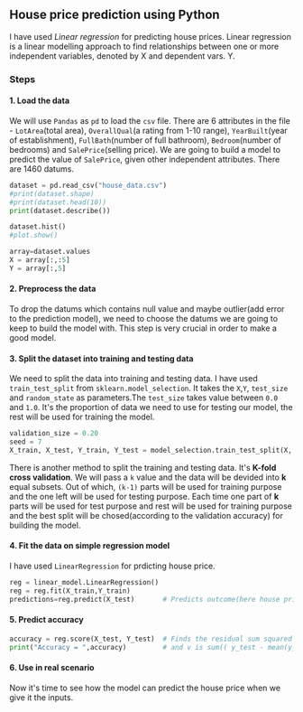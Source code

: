 ## House price prediction using Python
I have used *Linear regression* for predicting house prices. Linear regression is a linear modelling approach to find relationships between one or more independent variables, denoted by X and dependent vars. Y. 

### Steps 
#### 1. Load the data
We will use `Pandas` as `pd` to load the `csv` file. There are 6 attributes in the file - `LotArea`(total area), `OverallQual`(a rating from 1-10 range), `YearBuilt`(year of establishment), `FullBath`(number of full bathroom), `Bedroom`(number of bedrooms) and `SalePrice`(selling price). We are going to build a model to predict the value of `SalePrice`, given other independent attributes. There are 1460 datums. 
```python 3
dataset = pd.read_csv("house_data.csv")
#print(dataset.shape)
#print(dataset.head(10))
print(dataset.describe())

dataset.hist()
#plot.show()

array=dataset.values
X = array[:,:5]
Y = array[:,5] 
```
#### 2. Preprocess the data
To drop the datums which contains null value and maybe outlier(add error to the prediction model), we need to choose the datums we are going to keep to build the model with. This step is very crucial in order to make a good model. 

#### 3. Split the dataset into training and testing data
We need to split the data into training and testing data. I have used `train_test_split` from `sklearn.model_selection`. It takes the `X`,`Y`, `test_size` and `random_state` as parameters.The `test_size` takes value between `0.0` and `1.0`. It's the proportion of data we need to use for testing our model, the rest will be used for training the model. 

```python 3
validation_size = 0.20
seed = 7
X_train, X_test, Y_train, Y_test = model_selection.train_test_split(X, Y, test_size = validation_size, random_state = seed)
```

There is another method to split the training and testing data. It's **K-fold cross validation**. We will pass a `k` value and the data will be devided into **k** equal subsets. Out of which, `(k-1)` parts will be used for training purpose and the one left will be used for testing purpose. Each time one part of **k** parts will be used for test purpose and rest will be used for training purpose and the best split will be chosed(according to the validation accuracy) for building the model. 
#### 4. Fit the data on simple regression model 
I have used `LinearRegression` for prdicting house price. 
```python 3
reg = linear_model.LinearRegression()
reg = reg.fit(X_train,Y_train)
predictions=reg.predict(X_test)       # Predicts outcome(here house price) for the test dataset 
```
#### 5. Predict accuracy 
```python 3
accuracy = reg.score(X_test, Y_test)  # Finds the residual sum squared error, i.e; (1-u/v) where u = sum((y_test - y_pred)^2)
print("Accuracy = ",accuracy)         # and v is sum(( y_test - mean(y_test) )^2) 
```
#### 6. Use in real scenario
Now it's time to see how the model can predict the house price when we give it the inputs.
